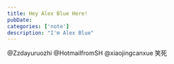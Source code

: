 ```yaml
---
title: Hey Alex Blue Here!
pubDate: 
categories: ['note']
description: "I'm Alex Blue"
---
```


@Zzdayuruozhi @HotmailfromSH @xiaojingcanxue 笑死